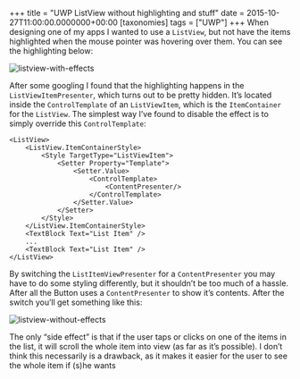 +++
title = "UWP ListView without highlighting and stuff"
date = 2015-10-27T11:00:00.0000000+00:00
[taxonomies]
tags = ["UWP"]
+++
When designing one of my apps I wanted to use a `ListView`, but not have the items highlighted when the mouse pointer was hovering over them. You can see the highlighting below:

![listview-with-effects](/images/listview-with-effects.gif)

After some googling I found that the highlighting happens in the `ListViewItemPresenter`, which turns out to be pretty hidden. It’s located inside the `ControlTemplate` of an `ListViewItem`, which is the `ItemContainer` for the `ListView`. The simplest way I’ve found to disable the effect is to simply override this `ControlTemplate`:

```
<ListView>
    <ListView.ItemContainerStyle>
        <Style TargetType="ListViewItem">
            <Setter Property="Template">
                <Setter.Value>
                    <ControlTemplate>
                        <ContentPresenter/>
                    </ControlTemplate>
                </Setter.Value>
            </Setter>
        </Style>
    </ListView.ItemContainerStyle>
    <TextBlock Text="List Item" />
    ...
    <TextBlock Text="List Item" />
</ListView>
```

By switching the `ListItemViewPresenter` for a `ContentPresenter` you may have to do some styling differently, but it shouldn’t be too much of a hassle. After all the Button uses a `ContentPresenter` to show it’s contents. After the switch you’ll get something like this:

![listview-without-effects](/images/listview-without-effects.gif)

The only “side effect” is that if the user taps or clicks on one of the items in the list, it will scroll the whole item into view (as far as it’s possible). I don’t think this necessarily is a drawback, as it makes it easier for the user to see the whole item if (s)he wants
